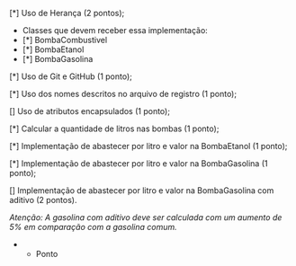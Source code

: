 [*] Uso de Herança (2 pontos);
- Classes que devem receber essa implementação:
- [*] BombaCombustivel
- [*] BombaEtanol
- [*] BombaGasolina

[*] Uso de Git e GitHub (1 ponto);

[*] Uso dos nomes descritos no arquivo de registro (1 ponto);

[] Uso de atributos encapsulados (1 ponto);

[*] Calcular a quantidade de litros nas bombas (1 ponto);

[*] Implementação de abastecer por litro e valor na BombaEtanol (1 ponto);

[*] Implementação de abastecer por litro e valor na BombaGasolina (1 ponto);

[] Implementação de abastecer por litro e valor na BombaGasolina com aditivo (2 pontos).

*Atenção: A gasolina com aditivo deve ser calculada com um aumento de 5% em comparação com a gasolina comum.*

* - Ponto